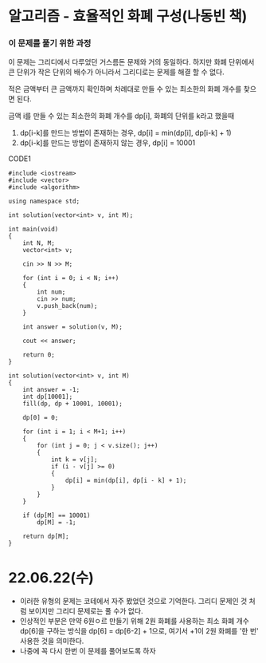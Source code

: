 #  알고리즘 - 효율적인 화폐 구성(나동빈 책)

### 이 문제를 풀기 위한 과정
이 문제는 그리디에서 다루었던 거스름돈 문제와 거의 동일하다. 하지만 화폐 단위에서 큰 단위가 작은 단위의 배수가 아니라서 그리디로는 문제를 해결 할 수 없다.

적은 금액부터 큰 금액까지 확인하며 차례대로 만들 수 있는 최소한의 화폐 개수를 찾으면 된다.  

금액 i를 만들 수 있는 최소한의 화폐 개수를 dp[i], 화폐의 단위를 k라고 했을때  
1. dp[i-k]를 만드는 방법이 존재하는 경우, dp[i] = min(dp[i], dp[i-k] + 1)
2. dp[i-k]를 만드는 방법이 존재하지 않는 경우, dp[i] = 10001

CODE1

    #include <iostream>
    #include <vector>
    #include <algorithm>

    using namespace std;

    int solution(vector<int> v, int M);

    int main(void)
    {
        int N, M;
        vector<int> v;

        cin >> N >> M;

        for (int i = 0; i < N; i++)
        {
            int num;
            cin >> num;
            v.push_back(num);
        }

        int answer = solution(v, M);

        cout << answer;

        return 0;
    }

    int solution(vector<int> v, int M)
    {
        int answer = -1;
        int dp[10001];
        fill(dp, dp + 10001, 10001);

        dp[0] = 0;

        for (int i = 1; i < M+1; i++)
        {
            for (int j = 0; j < v.size(); j++)
            {
                int k = v[j];
                if (i - v[j] >= 0) 
                {
                    dp[i] = min(dp[i], dp[i - k] + 1);
                }
            }
        }

        if (dp[M] == 10001)
            dp[M] = -1;

        return dp[M];
    }

# 22.06.22(수)
* 이러한 유형의 문제는 코테에서 자주 봤었던 것으로 기억한다. 그리디 문제인 것 처럼 보이지만 그리디 문제로는 풀 수가 없다.
* 인상적인 부분은 만약 6원ㅇ르 만들기 위해 2원 화폐를 사용하는 최소 화폐 개수 dp[6]을 구하는 방식을 dp[6] = dp[6-2] + 1으로, 여기서 +1이 2원 화폐를 '한 번' 사용한 것을 의미한다.
* 나중에 꼭 다시 한번 이 문제를 풀어보도록 하자